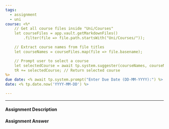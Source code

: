 ```yaml
---
tags:
  - assignment
  - uni
course: <%*
    // Get all course files inside "Uni/Courses"
    let courseFiles = app.vault.getMarkdownFiles()
        .filter(file => file.path.startsWith("Uni/Courses/"));

    // Extract course names from file titles
    let courseNames = courseFiles.map(file => file.basename);

    // Prompt user to select a course
    let selectedCourse = await tp.system.suggester(courseNames, courseNames);
    tR += selectedCourse; // Return selected course
%>
due date: <% await tp.system.prompt("Enter Due Date (DD-MM-YYYY):") %>
date: <% tp.date.now('YYYY-MM-DD') %>

---
```

--- 
#### Assignment Description


#### Assignment Answer